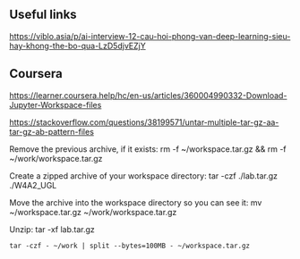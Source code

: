 

## Useful links

https://viblo.asia/p/ai-interview-12-cau-hoi-phong-van-deep-learning-sieu-hay-khong-the-bo-qua-LzD5djvEZjY

## Coursera

https://learner.coursera.help/hc/en-us/articles/360004990332-Download-Jupyter-Workspace-files

https://stackoverflow.com/questions/38199571/untar-multiple-tar-gz-aa-tar-gz-ab-pattern-files

Remove the previous archive, if it exists: rm -f ~/workspace.tar.gz && rm  -f ~/work/workspace.tar.gz

Create a zipped archive of your workspace directory: tar -czf ./lab.tar.gz ./W4A2_UGL

Move the archive into the workspace directory so you can see it: mv ~/workspace.tar.gz ~/work/workspace.tar.gz

Unzip: tar -xf lab.tar.gz


```
tar -czf - ~/work | split --bytes=100MB - ~/workspace.tar.gz
```